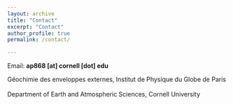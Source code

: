 ```yaml
---
layout: archive
title: "Contact"
excerpt: "Contact"
author_profile: true
permalink: /contact/

---
```

Email: **ap868 [at] cornell [dot] edu**

Géochimie des enveloppes externes, Institut de Physique du Globe de Paris<br>
<br>
Department of Earth and Atmospheric Sciences, Cornell University
